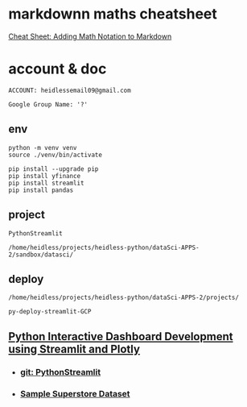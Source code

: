 # markdownn maths cheatsheet
[Cheat Sheet: Adding Math Notation to Markdown](https://www.upyesp.org/posts/makrdown-vscode-math-notation/#:~:text=Including%20Math%20Notation%20in%20Markdown&text=Inline%20math%20notation%20is%20wrapped,signs%2C%20wrapped%20inside%20triple%20backticks.)

# account & doc
```
ACCOUNT: heidlessemail09@gmail.com

Google Group Name: '?'

```

## env
```
python -m venv venv
source ./venv/bin/activate

pip install --upgrade pip
pip install yfinance
pip install streamlit
pip install pandas

```

## project
```
PythonStreamlit

/home/heidless/projects/heidless-python/dataSci-APPS-2/sandbox/datasci/

```

## deploy
```
/home/heidless/projects/heidless-python/dataSci-APPS-2/projects/

py-deploy-streamlit-GCP

```

## [Python Interactive Dashboard Development using Streamlit and Plotly](https://www.youtube.com/watch?v=7yAw1nPareM)
- ### [git: PythonStreamlit](https://github.com/AbhisheakSaraswat/PythonStreamlit/tree/main)
- ### [Sample Superstore Dataset](https://www.kaggle.com/datasets/bravehart101/sample-supermarket-dataset)